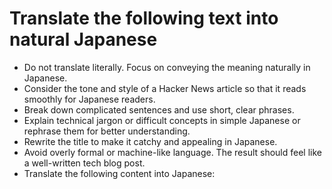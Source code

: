 # Translate the following text into natural Japanese

- Do not translate literally. Focus on conveying the meaning naturally in Japanese.
- Consider the tone and style of a Hacker News article so that it reads smoothly for Japanese readers.
- Break down complicated sentences and use short, clear phrases.
- Explain technical jargon or difficult concepts in simple Japanese or rephrase them for better understanding.
- Rewrite the title to make it catchy and appealing in Japanese.
- Avoid overly formal or machine-like language. The result should feel like a well-written tech blog post.
- Translate the following content into Japanese:
